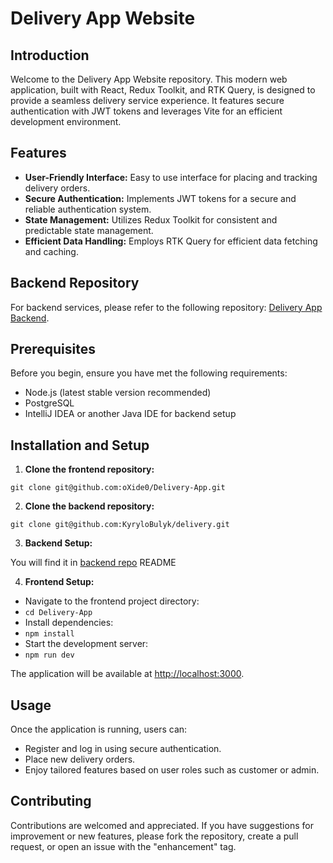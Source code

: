 # Delivery App Website

## Introduction

Welcome to the Delivery App Website repository. This modern web application, built with React, Redux Toolkit, and RTK Query, is designed to provide a seamless delivery service experience. It features secure authentication with JWT tokens and leverages Vite for an efficient development environment.

## Features

-   **User-Friendly Interface:** Easy to use interface for placing and tracking delivery orders.
-   **Secure Authentication:** Implements JWT tokens for a secure and reliable authentication system.
-   **State Management:** Utilizes Redux Toolkit for consistent and predictable state management.
-   **Efficient Data Handling:** Employs RTK Query for efficient data fetching and caching.

## Backend Repository

For backend services, please refer to the following repository: [Delivery App Backend](https://github.com/KyryloBulyk/delivery).

## Prerequisites

Before you begin, ensure you have met the following requirements:

-   Node.js (latest stable version recommended)
-   PostgreSQL
-   IntelliJ IDEA or another Java IDE for backend setup

## Installation and Setup

1. **Clone the frontend repository:**

`git clone git@github.com:oXide0/Delivery-App.git`

2. **Clone the backend repository:**

`git clone git@github.com:KyryloBulyk/delivery.git`

3. **Backend Setup:**

You will find it in [backend repo](https://github.com/KyryloBulyk/delivery) README

4. **Frontend Setup:**

-   Navigate to the frontend project directory:
-   `cd Delivery-App`
-   Install dependencies:
-   `npm install`
-   Start the development server:
-   `npm run dev`

The application will be available at [http://localhost:3000](http://localhost:3000).

## Usage

Once the application is running, users can:

-   Register and log in using secure authentication.
-   Place new delivery orders.
-   Enjoy tailored features based on user roles such as customer or admin.

## Contributing

Contributions are welcomed and appreciated. If you have suggestions for improvement or new features, please fork the repository, create a pull request, or open an issue with the "enhancement" tag.
